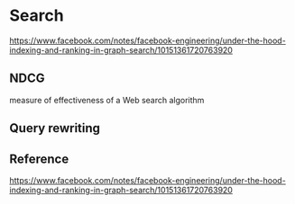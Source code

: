 Search
======

https://www.facebook.com/notes/facebook-engineering/under-the-hood-indexing-and-ranking-in-graph-search/10151361720763920  

NDCG
----
measure of effectiveness of a Web search algorithm  

Query rewriting
---------------


Reference
---------
https://www.facebook.com/notes/facebook-engineering/under-the-hood-indexing-and-ranking-in-graph-search/10151361720763920